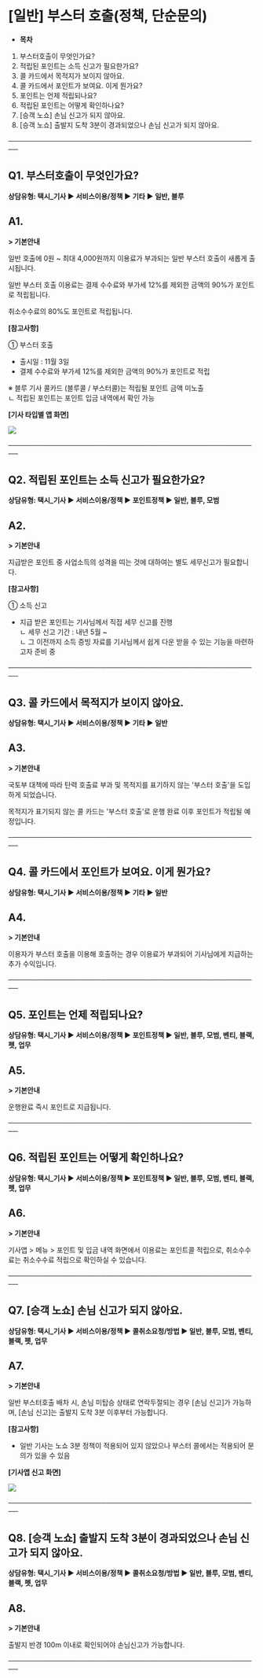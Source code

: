 # [일반] 부스터 호출(정책, 단순문의)

* **목차**

1. 부스터호출이 무엇인가요?
2. 적립된 포인트는 소득 신고가 필요한가요?
3. 콜 카드에서 목적지가 보이지 않아요.
4. 콜 카드에서 포인트가 보여요. 이게 뭔가요?
5. 포인트는 언제 적립되나요?
6. 적립된 포인트는 어떻게 확인하나요?
7. [승객 노쇼] 손님 신고가 되지 않아요.
8. [승객 노쇼] 출발지 도착 3분이 경과되었으나 손님 신고가 되지 않아요.

────────────────────────────────────────────────────

**Q1. 부스터호출이 무엇인가요?**
---------------------

**상담유형: **택시\_기사 ▶ 서비스이용/정책 ▶ 기타 ▶ 일반, 블루****

**A1.**
-------

**> 기본안내**

일반 호출에 0원 ~ 최대 4,000원까지 이용료가 부과되는 일반 부스터 호출이 새롭게 출시됩니다.

일반 부스터 호출 이용료는 결제 수수료와 부가세 12%를 제외한 금액의 90%가 포인트로 적립됩니다.

취소수수료의 80%도 포인트로 적립됩니다.

**[참고사항]**

① 부스터 호출

* 출시일 : 11월 3일
* 결제 수수료와 부가세 12%를 제외한 금액의 90%가 포인트로 적립

※ 블루 기사 콜카드 (블루콜 / 부스터콜)는 적립될 포인트 금액 미노출   
ㄴ 적립된 포인트는 포인트 입금 내역에서 확인 가능

**[기사 타입별 앱 화면]**

![](https://kakaomobilitysupport.zendesk.com/hc/article_attachments/29867699425689)

────────────────────────────────────────────────────

**Q2. 적립된 포인트는 소득 신고가 필요한가요?**
------------------------------

**상담유형: 택시\_기사 ▶ 서비스이용/정책 ▶ 포인트정책 ▶ 일반, 블루, 모범**

**A2.**
-------

**> 기본안내**

지급받은 포인트 중 사업소득의 성격을 띠는 것에 대하여는 별도 세무신고가 필요합니다.

**[참고사항]**

① 소득 신고

* 지급 받은 포인트는 기사님께서 직접 세무 신고를 진행  
  ㄴ 세무 신고 기간 : 내년 5월 ~  
  ㄴ 그 이전까지 소득 증빙 자료를 기사님께서 쉽게 다운 받을 수 있는 기능을 마련하고자 준비 중

────────────────────────────────────────────────────

**Q3. 콜 카드에서 목적지가 보이지 않아요.**
----------------------------

**상담유형: 택시\_기사 ▶ 서비스이용/정책 ▶ 기타 ▶ 일반**

**A3.**
-------

**> 기본안내**

국토부 대책에 따라 탄력 호출료 부과 및 목적지를 표기하지 않는 '부스터 호출'을 도입하게 되었습니다.

목적지가 표기되지 않는 콜 카드는 '부스터 호출'로 운행 완료 이후 포인트가 적립될 예정입니다.

────────────────────────────────────────────────────

**Q4. 콜 카드에서 포인트가 보여요. 이게 뭔가요?**
--------------------------------

**상담유형: 택시\_기사 ▶ 서비스이용/정책 ▶ 기타 ▶ 일반**

**A4.**
-------

**> 기본안내**

이용자가 부스터 호출을 이용해 호출하는 경우 이용료가 부과되어 기사님에게 지급하는 추가 수익입니다.

────────────────────────────────────────────────────

**Q5. 포인트는 언제 적립되나요?**
----------------------

**상담유형: 택시\_기사 ▶ 서비스이용/정책 ▶ 포인트정책 ▶ 일반, 블루, 모범, 벤티, 블랙, 펫, 업무**

**A5.**
-------

**> 기본안내**

운행완료 즉시 포인트로 지급됩니다.

────────────────────────────────────────────────────

**Q6. 적립된 포인트는 어떻게 확인하나요?**
---------------------------

**상담유형: 택시\_기사 ▶ 서비스이용/정책 ▶ 포인트정책 ▶ 일반, 블루, 모범, 벤티, 블랙, 펫, 업무**

**A6.**
-------

**> 기본안내**

기사앱 > 메뉴 > 포인트 및 입금 내역 화면에서 이용료는 포인트콜 적립으로, 취소수수료는 취소수수료 적립으로 확인하실 수 있습니다.

────────────────────────────────────────────────────

**Q7. [승객 노쇼] 손님 신고가 되지 않아요.**
------------------------------

**상담유형: 택시\_기사 ▶ 서비스이용/정책 ▶ 콜취소요청/방법 ▶ 일반, 블루, 모범, 벤티, 블랙, 펫, 업무**

**A7.**
-------

**> 기본안내**

일반 부스터호출 배차 시, 손님 미탑승 상태로 연락두절되는 경우 [손님 신고]가 가능하며, [손님 신고]는 출발지 도착 3분 이후부터 가능합니다.

**[참고사항]**

* 일반 기사는 노쇼 3분 정책이 적용되어 있지 않았으나 부스터 콜에서는 적용되어 문의가 있을 수 있음

**[기사앱 신고 화면]**

![](https://kakaomobilitysupport.zendesk.com/hc/article_attachments/29867676767001)

────────────────────────────────────────────────────

**Q8. [승객 노쇼] 출발지 도착 3분이 경과되었으나 손님 신고가 되지 않아요.**
------------------------------------------------

**상담유형: 택시\_기사 ▶ 서비스이용/정책 ▶ 콜취소요청/방법 ▶ 일반, 블루, 모범, 벤티, 블랙, 펫, 업무**

**A8.**
-------

**> 기본안내**

출발지 반경 100m 이내로 확인되어야 손님신고가 가능합니다.

────────────────────────────────────────────────────